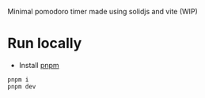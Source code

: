 Minimal pomodoro timer made using solidjs and vite (WIP)

# Run locally 

- Install [pnpm](https://pnpm.io/)

``` 
pnpm i
pnpm dev 
```
